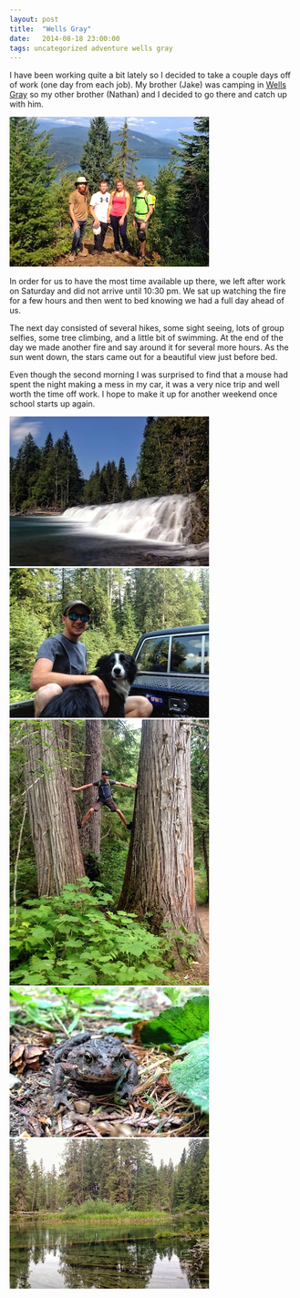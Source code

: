 ```yaml
---
layout: post
title:  "Wells Gray"
date:   2014-08-18 23:00:00
tags: uncategorized adventure wells gray 
---
```

I have been working quite a bit lately so I decided to take a couple days off of work (one day from each job). My brother (Jake) was camping in [Wells Gray](http://www.env.gov.bc.ca/bcparks/explore/parkpgs/wells_gry/) so my other brother (Nathan) and I decided to go there and catch up with him.

<img src="/assets/IMG_6358.jpeg" class="left" alt="group shot at wells gray" title="Group shot at Wells Gray" />

In order for us to have the most time available up there, we left after work on Saturday and did not arrive until 10:30 pm. We sat up watching the fire for a few hours and then went to bed knowing we had a full day ahead of us.

The next day consisted of several hikes, some sight seeing, lots of group selfies, some tree climbing, and a little bit of swimming. At the end of the day we made another fire and say around it for several more hours. As the sun went down, the stars came out for a beautiful view just before bed.

Even though the second morning I was surprised to find that a mouse had spent the night making a mess in my car, it was a very nice trip and well worth the time off work. I hope to make it up for another weekend once school starts up again.

<img src="/assets/IMG_0596.jpeg" class="left" alt="a waterfall" title="A waterfall" />

<img src="/assets/IMG_5307.jpeg" class="right" alt="jack and I" title="Jack and I" />

<img src="/assets/IMG_3617.jpeg" class="left" alt="me tree climbing" title="Me tree climbing" />

<img src="/assets/IMG_2425.jpeg" class="right" alt="a toad" title="A toad" />

<img src="/assets/IMG_4961.jpeg" class="right" alt="a pond" title="A Pond" />